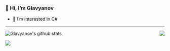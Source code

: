 ### 👋 Hi, I’m Glavyanov
- 👀 I’m interested in C#

<hr>

<img src = "https://github-readme-stats-nine-henna-19.vercel.app/api/top-langs/?username=Glavyanov&layout=compact" align="right"/>

![Glavyanov's github stats](https://github-readme-stats-nine-henna-19.vercel.app/api?username=Glavyanov&bg_color=90,3f5efb,46fc9e,fcf446,fcf446&title_color=fff&text_color=fff,)

<!-- <img src="https://github-readme-activity-graph.vercel.app/graph?username=Glavyanov&theme=react-dark&bg_color=3f5efb&hide_border=true" width="100%"/> -->

![](https://komarev.com/ghpvc/?username=Glavyanov)
